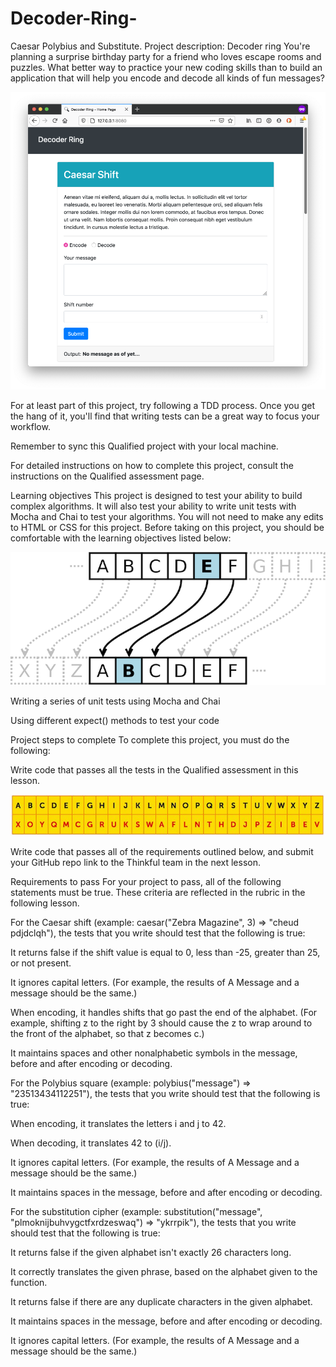 # Decoder-Ring-
Caesar Polybius and Substitute.
Project description: Decoder ring
You're planning a surprise birthday party for a friend who loves escape rooms and puzzles. What better way to practice your new coding skills than to build an application that will help you encode and decode all kinds of fun messages?

![](images/ring_1.png)

For at least part of this project, try following a TDD process. Once you get the hang of it, you'll find that writing tests can be a great way to focus your workflow.

Remember to sync this Qualified project with your local machine.

For detailed instructions on how to complete this project, consult the instructions on the Qualified assessment page.

Learning objectives
This project is designed to test your ability to build complex algorithms. It will also test your ability to write unit tests with Mocha and Chai to test your algorithms. You will not need to make any edits to HTML or CSS for this project. Before taking on this project, you should be comfortable with the learning objectives listed below:

![](images/ring_2.png)

Writing a series of unit tests using Mocha and Chai

Using different expect() methods to test your code

Project steps to complete
To complete this project, you must do the following:

Write code that passes all the tests in the Qualified assessment in this lesson.

![](images/ring_3.png)

Write code that passes all of the requirements outlined below, and submit your GitHub repo link to the Thinkful team in the next lesson.

Requirements to pass
For your project to pass, all of the following statements must be true. These criteria are reflected in the rubric in the following lesson.

For the Caesar shift (example: caesar("Zebra Magazine", 3) => "cheud pdjdclqh"), the tests that you write should test that the following is true:

It returns false if the shift value is equal to 0, less than -25, greater than 25, or not present.

It ignores capital letters. (For example, the results of A Message and a message should be the same.)

When encoding, it handles shifts that go past the end of the alphabet. (For example, shifting z to the right by 3 should cause the z to wrap around to the front of the alphabet, so that z becomes c.)

It maintains spaces and other nonalphabetic symbols in the message, before and after encoding or decoding.

For the Polybius square (example: polybius("message") => "23513434112251"), the tests that you write should test that the following is true:

When encoding, it translates the letters i and j to 42.

When decoding, it translates 42 to (i/j).

It ignores capital letters. (For example, the results of A Message and a message should be the same.)

It maintains spaces in the message, before and after encoding or decoding.

For the substitution cipher (example: substitution("message", "plmoknijbuhvygctfxrdzeswaq") => "ykrrpik"), the tests that you write should test that the following is true:

It returns false if the given alphabet isn't exactly 26 characters long.

It correctly translates the given phrase, based on the alphabet given to the function.

It returns false if there are any duplicate characters in the given alphabet.

It maintains spaces in the message, before and after encoding or decoding.

It ignores capital letters. (For example, the results of A Message and a message should be the same.)
